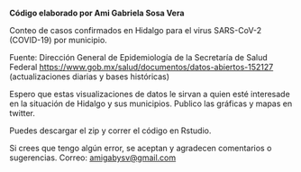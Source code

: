 **Código elaborado por Ami Gabriela Sosa Vera**

Conteo de casos confirmados en Hidalgo para el virus SARS-CoV-2 (COVID-19) por municipio.

Fuente: Dirección General de Epidemiología de la Secretaría de Salud Federal https://www.gob.mx/salud/documentos/datos-abiertos-152127 (actualizaciones diarias y bases históricas)

Espero que estas visualizaciones de datos le sirvan a quien esté interesade en la situación de Hidalgo y sus municipios. Publico las gráficas y mapas en twitter. 

Puedes descargar el zip y correr el código en Rstudio. 

Si crees que tengo algún error, se aceptan y agradecen comentarios o sugerencias. Correo: amigabysv@gmail.com 

